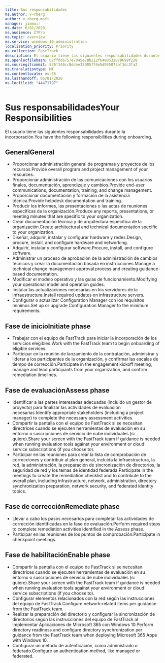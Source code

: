 ```yaml
---
title: Sus responsabilidades
ms.author: v-rberg
author: v-rberg-msft
manager: jimmuir
ms.date: 6/01/2020
ms.audience: ITPro
ms.topic: overview
ms.service: windows-10-administration
localization_priority: Priority
ms.collection: FastTrack
description: El usuario tiene las siguientes responsabilidades durante la incorporación a Windows 10.
ms.openlocfilehash: 62ffdd6757e7045e78b212f6480532879699f228
ms.sourcegitcommit: 826f140cc0ddee32005f74e5d995073af1dc3fa2
ms.translationtype: MT
ms.contentlocale: es-ES
ms.lasthandoff: 06/01/2020
ms.locfileid: "44471797"
---
```

# <a name="your-responsibilities"></a><span data-ttu-id="60400-103">Sus responsabilidades</span><span class="sxs-lookup"><span data-stu-id="60400-103">Your Responsibilities</span></span>

<span data-ttu-id="60400-104">El usuario tiene las siguientes responsabilidades durante la incorporación.</span><span class="sxs-lookup"><span data-stu-id="60400-104">You have the following responsibilities during onboarding.</span></span>

## <a name="general"></a><span data-ttu-id="60400-105">General</span><span class="sxs-lookup"><span data-stu-id="60400-105">General</span></span>

- <span data-ttu-id="60400-106">Proporcionar administración general de programas y proyectos de los recursos.</span><span class="sxs-lookup"><span data-stu-id="60400-106">Provide overall program and project management of your resources.</span></span>
- <span data-ttu-id="60400-107">Proporcionar administración de las comunicaciones con los usuarios finales, documentación, aprendizaje y cambios.</span><span class="sxs-lookup"><span data-stu-id="60400-107">Provide end-user communications, documentation, training, and change management.</span></span>
- <span data-ttu-id="60400-108">Proporcionar documentación y formación de la asistencia técnica.</span><span class="sxs-lookup"><span data-stu-id="60400-108">Provide helpdesk documentation and training.</span></span>
- <span data-ttu-id="60400-109">Producir los informes, las presentaciones o las actas de reuniones específicas de la organización.</span><span class="sxs-lookup"><span data-stu-id="60400-109">Produce any reports, presentations, or meeting minutes that are specific to your organization.</span></span>
- <span data-ttu-id="60400-110">Crear documentación técnica y de arquitectura específica de la organización.</span><span class="sxs-lookup"><span data-stu-id="60400-110">Create architectural and technical documentation specific to your organization.</span></span>
- <span data-ttu-id="60400-111">Diseñar, adquirir, instalar y configurar hardware y redes.</span><span class="sxs-lookup"><span data-stu-id="60400-111">Design, procure, install, and configure hardware and networking.</span></span>
- <span data-ttu-id="60400-112">Adquirir, instalar y configurar software.</span><span class="sxs-lookup"><span data-stu-id="60400-112">Procure, install, and configure software.</span></span>
- <span data-ttu-id="60400-113">Administrar un proceso de aprobación de la administración de cambios técnicos y crear la documentación basada en instrucciones.</span><span class="sxs-lookup"><span data-stu-id="60400-113">Manage a technical change management approval process and creating guidance-based documentation.</span></span>
- <span data-ttu-id="60400-114">Modificar el modelo operativo y las guías de funcionamiento.</span><span class="sxs-lookup"><span data-stu-id="60400-114">Modifying your operational model and operation guides.</span></span>
- <span data-ttu-id="60400-115">Instalar las actualizaciones necesarias en los servidores de la infraestructura.</span><span class="sxs-lookup"><span data-stu-id="60400-115">Install required updates on infrastructure servers.</span></span>
- <span data-ttu-id="60400-116">Configurar o actualizar Configuration Manager con los requisitos mínimos.</span><span class="sxs-lookup"><span data-stu-id="60400-116">Set up or upgrade Configuration Manager to the minimum requirements.</span></span>

## <a name="initiate-phase"></a><span data-ttu-id="60400-117">Fase de inicio</span><span class="sxs-lookup"><span data-stu-id="60400-117">Initiate phase</span></span>

- <span data-ttu-id="60400-118">Trabajar con el equipo de FastTrack para iniciar la incorporación de los servicios elegibles.</span><span class="sxs-lookup"><span data-stu-id="60400-118">Work with the FastTrack team to begin onboarding of eligible services.</span></span>
- <span data-ttu-id="60400-119">Participar en la reunión de lanzamiento de la contratación, administrar y liderar a los participantes de la organización, y confirmar las escalas de tiempo de corrección.</span><span class="sxs-lookup"><span data-stu-id="60400-119">Participate in the engagement kickoff meeting, manage and lead participants from your organization, and confirm remediation timelines.</span></span>

## <a name="assess-phase"></a><span data-ttu-id="60400-120">Fase de evaluación</span><span class="sxs-lookup"><span data-stu-id="60400-120">Assess phase</span></span>

- <span data-ttu-id="60400-121">Identificar a las partes interesadas adecuadas (incluido un gestor de proyecto) para finalizar las actividades de evaluación necesarias.</span><span class="sxs-lookup"><span data-stu-id="60400-121">Identify appropriate stakeholders (including a project manager) to complete the necessary assessment activities.</span></span>
- <span data-ttu-id="60400-122">Compartir la pantalla con el equipo de FastTrack si se necesitan directrices cuando se ejecuten herramientas de evaluación en su entorno o suscripciones de servicio de nube individuales (si quiere).</span><span class="sxs-lookup"><span data-stu-id="60400-122">Share your screen with the FastTrack team if guidance is needed when running evaluation tools against your environment or cloud service subscriptions (if you choose to).</span></span>
- <span data-ttu-id="60400-123">Participar en las reuniones para crear la lista de comprobación de correcciones y contribuir al plan general, incluida la infraestructura, la red, la administración, la preparación de sincronización de directorios, la seguridad de red y los temas de identidad federada.</span><span class="sxs-lookup"><span data-stu-id="60400-123">Participate in the meetings to create the remediation checklist and to contribute to the overall plan, including infrastructure, network, administration, directory synchronization preparation, network security, and federated identity topics.</span></span>

## <a name="remediate-phase"></a><span data-ttu-id="60400-124">Fase de corrección</span><span class="sxs-lookup"><span data-stu-id="60400-124">Remediate phase</span></span>

- <span data-ttu-id="60400-125">Llevar a cabo los pasos necesarios para completar las actividades de corrección identificadas en la fase de evaluación.</span><span class="sxs-lookup"><span data-stu-id="60400-125">Perform required steps to complete remediation activities identified in the Assess phase.</span></span>
- <span data-ttu-id="60400-126">Participar en las reuniones de los puntos de comprobación.</span><span class="sxs-lookup"><span data-stu-id="60400-126">Participate in checkpoint meetings.</span></span>

## <a name="enable-phase"></a><span data-ttu-id="60400-127">Fase de habilitación</span><span class="sxs-lookup"><span data-stu-id="60400-127">Enable phase</span></span>

- <span data-ttu-id="60400-128">Compartir la pantalla con el equipo de FastTrack si se necesitan directrices cuando se ejecuten herramientas de evaluación en su entorno o suscripciones de servicio de nube individuales (si quiere).</span><span class="sxs-lookup"><span data-stu-id="60400-128">Share your screen with the FastTrack team if guidance is needed when running evaluation tools against your environment or cloud service subscriptions (if you choose to).</span></span>
- <span data-ttu-id="60400-129">Configurar elementos relacionados con la red según las instrucciones del equipo de FastTrack.</span><span class="sxs-lookup"><span data-stu-id="60400-129">Configure network-related items per guidance from the FastTrack team.</span></span>
- <span data-ttu-id="60400-130">Realizar la preparación del directorio y configurar la sincronización de directorios según las instrucciones del equipo de FastTrack al implementar Aplicaciones de Microsoft 365 con Windows 10.</span><span class="sxs-lookup"><span data-stu-id="60400-130">Perform directory readiness and configure directory synchronization per guidance from the FastTrack team when deploying Microsoft 365 Apps with Windows 10.</span></span>
- <span data-ttu-id="60400-131">Configurar un método de autenticación, como administrado o federado.</span><span class="sxs-lookup"><span data-stu-id="60400-131">Configure an authentication method, like managed or federated.</span></span>

